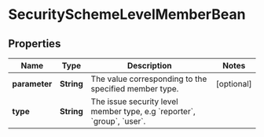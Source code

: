 

# SecuritySchemeLevelMemberBean


## Properties

| Name | Type | Description | Notes |
|------------ | ------------- | ------------- | -------------|
|**parameter** | **String** | The value corresponding to the specified member type. |  [optional] |
|**type** | **String** | The issue security level member type, e.g &#x60;reporter&#x60;, &#x60;group&#x60;, &#x60;user&#x60;. |  |



